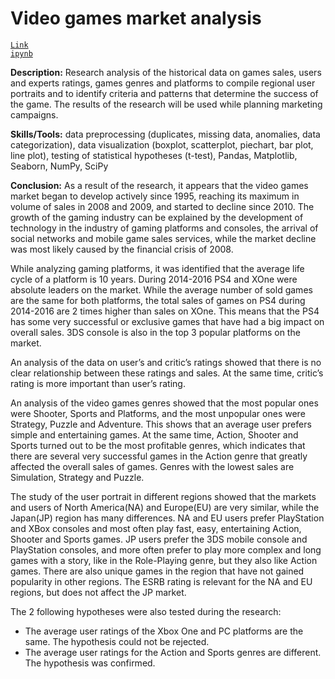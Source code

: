 # Video games market analysis

<code>[Link ipynb](https://github.com/Yulia-Ivaniuk/Projects/blob/main/Video%20games%20market%20analysis/Video%20games%20market%20analysis.ipynb)</code>

**Description:**  Research analysis of the historical data on games sales, users and experts ratings, games genres and platforms to compile regional user portraits and to identify criteria and patterns that determine the success of the game. The results of the research will be used while planning marketing campaigns.

**Skills/Tools:**  data preprocessing (duplicates, missing data, anomalies, data categorization), data visualization (boxplot, scatterplot, piechart, bar plot, line plot), testing of statistical hypotheses (t-test), Pandas, Matplotlib, Seaborn, NumPy, SciPy

**Conclusion:**  As a result of the research, it appears that the video games market began to develop actively since 1995, reaching its maximum in volume of sales in 2008 and 2009, and started to decline since 2010. The growth of the gaming industry can be explained by the development of technology in the industry of gaming platforms and consoles, the arrival of social networks and mobile game sales services, while the market decline was most likely caused by the financial crisis of 2008.

While analyzing gaming platforms, it was identified that the average life cycle of a platform is 10 years.  During 2014-2016 PS4 and XOne were absolute leaders on the market. While the average number of sold games are the same for both platforms, the total sales of games on PS4 during 2014-2016 are 2 times higher than sales on XOne. This means that the PS4 has some very successful or exclusive games that have had a big impact on overall sales. 3DS console is also in the top 3 popular platforms on the market.

An analysis of the data on user’s and critic’s ratings showed that there is no clear relationship between these ratings and sales. At the same time, critic’s rating is more important than user’s rating.

An analysis of the video games genres showed that the most popular ones were Shooter, Sports and Platforms, and the most unpopular ones were Strategy, Puzzle and Adventure. This shows that an average user prefers simple and entertaining games. At the same time, Action, Shooter and Sports turned out to be the most profitable genres, which indicates that there are several very successful games in the Action genre that greatly affected the overall sales of games. Genres with the lowest sales are Simulation, Strategy and Puzzle.

The study of the user portrait in different regions showed that the markets and users of North America(NA) and Europe(EU) are very similar, while the Japan(JP) region has many differences. NA and EU users prefer PlayStation and XBox consoles and most often play fast, easy, entertaining Action, Shooter and Sports games. JP users prefer the 3DS mobile console and PlayStation consoles, and more often prefer to play more complex and long games with a story, like in the Role-Playing genre, but they also like Action games. There are also unique games in the region that have not gained popularity in other regions. The ESRB rating is relevant for the NA and EU regions, but does not affect the JP market.

The 2 following hypotheses were also tested during the research:

-	The average user ratings of the Xbox One and PC platforms are the same. The hypothesis could not be rejected.
-	The average user ratings for the Action and Sports genres are different. The hypothesis was confirmed.
